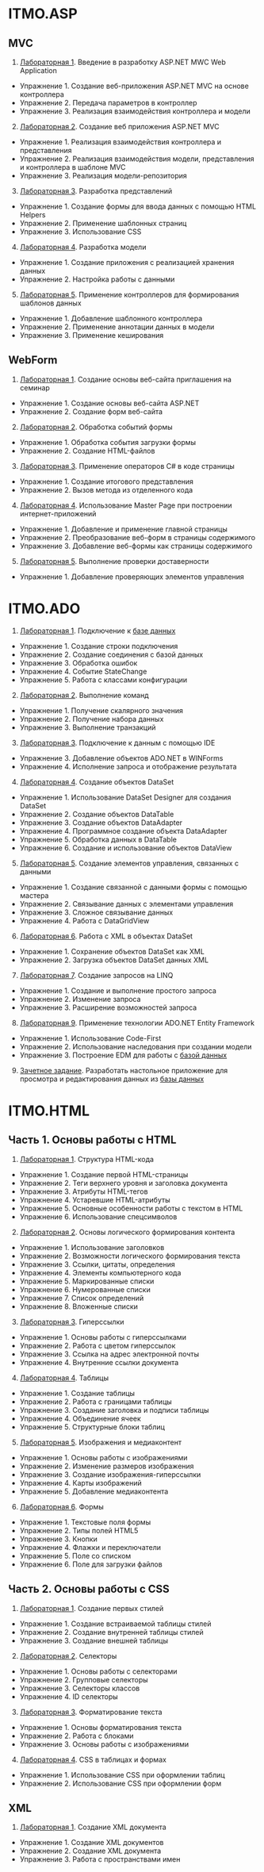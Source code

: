 # ITMO.ASP

## MVC

1. [Лабораторная 1](ITMO.ASP/MVC/Lab01). Введение в разработку ASP.NET MWC Web Application

- Упражнение 1. Создание веб-приложения ASP.NET MVC на основе контроллера
- Упражнение 2. Передача параметров в контроллер
- Упражнение 3. Реализация взаимодействия контроллера и модели

2. [Лабораторная 2](ITMO.ASP/MVC/Lab02). Создание веб приложения ASP.NET MVC

- Упражнение 1. Реализация взаимодействия контроллера и представления
- Упражнение 2. Реализация взаимодействия модели, представления и контроллера в шаблоне MVC
- Упражнение 3. Реализация модели-репозитория

3. [Лабораторная 3](ITMO.ASP/MVC/Lab03). Разработка представлений

- Упражнение 1. Создание формы для ввода данных с помощью HTML Helpers
- Упражнение 2. Применение шаблонных страниц
- Упражнение 3. Использование CSS

4. [Лабораторная 4](ITMO.ASP/MVC/Lab04). Разработка модели

- Упражнение 1. Создание приложения с реализацией хранения данных
- Упражнение 2. Настройка работы с данными

5. [Лабораторная 5](ITMO.ASP/MVC/Lab05). Применение контроллеров для формирования шаблонов данных

- Упражнение 1. Добавление шаблонного контроллера
- Упражнение 2. Применение аннотации данных в модели
- Упражнение 3. Применение кеширования

## WebForm

1. [Лабораторная 1](ITMO.ASP/WEB/Lab01). Создание основы веб-сайта приглашения на семинар

- Упражнение 1. Создание основы веб-сайта ASP.NET
- Упражнение 2. Создание форм веб-сайта

2. [Лабораторная 2](ITMO.ASP/WEB/Lab02). Обработка событий формы

- Упражнение 1. Обработка события загрузки формы
- Упражнение 2. Создание HTML-файлов

3. [Лабораторная 3](ITMO.ASP/WEB/Lab03). Применение операторов C# в коде страницы

- Упражнение 1. Создание итогового представления
- Упражнение 2. Вызов метода из отделенного кода

4. [Лабораторная 4](ITMO.ASP/WEB/Lab04). Использование Master Page при построении интернет-приложений

- Упражнение 1. Добавление и применение главной страницы
- Упражнение 2. Преобразование веб-форм в страницы содержимого
- Упражнение 3. Добавление веб-формы как страницы содержимого

5. [Лабораторная 5](ITMO.ASP/WEB/Lab05). Выполнение проверки доставерности

- Упражнение 1. Добавление проверяющих элементов управления

# ITMO.ADO

1. [Лабораторная 1](ITMO.ADO/Lab1). Подключение к [базе данных](ITMO.ADO/Lab1/ITMO.ADO.Lab1.ex1)

- Упражнение 1. Создание строки подключения
- Упражнение 2. Создание соединения с базой данных
- Упражнение 3. Обработка ошибок
- Упражнение 4. Событие StateChange
- Упражнение 5. Работа с классами конфигурации

2. [Лабораторная 2](ITMO.ADO/Lab2). Выполнение команд

- Упражнение 1. Получение скалярного значения
- Упражнение 2. Получение набора данных
- Упражнение 3. Выполнение транзакций

3. [Лабораторная 3](ITMO.ADO/Lab3). Подключение к данным с помощью IDE

- Упражнение 3. Добавление объектов ADO.NET в WINForms
- Упражнение 4. Исполнение запроса и отображение результата

4. [Лабораторная 4](ITMO.ADO/Lab4). Создание объектов DataSet

- Упражнение 1. Использование DataSet Designer для создания DataSet
- Упражнение 2. Создание объектов DataTable
- Упражнение 3. Создание объектов DataAdapter
- Упражнение 4. Программное создание объекта DataAdapter
- Упражнение 5. Обработка данных в DataTable
- Упражнение 6. Создание и использование объектов DataView

5. [Лабораторная 5](ITMO.ADO/Lab5). Создание элементов управления, связанных с данными

- Упражнение 1. Создание связанной с данными формы с помощью мастера
- Упражнение 2. Связывание данных с элементами управления
- Упражнение 3. Сложное связывание данных
- Упражнение 4. Работа с DataGridView

6. [Лабораторная 6](ITMO.ADO/Lab6). Работа с XML в объектах DataSet

- Упражнение 1. Сохранение объектов DataSet как XML
- Упражнение 2. Загрузка объектов DataSet данных XML

7. [Лабораторная 7](ITMO.ADO/Lab7). Создание запросов на LINQ

- Упражнение 1. Создание и выполнение простого запроса
- Упражнение 2. Изменение запроса
- Упражнение 3. Расширение возможностей запроса

8. [Лабораторная 9](ITMO.ADO/Lab9). Применение технологии ADO.NET Entity Framework

- Упражнение 1. Использование Code-First
- Упражнение 2. Использование наследования при создании модели
- Упражнение 3. Построение EDM для работы с [базой данных](ITMO.ADO/Lab9/ITMO.ADO.Lab9.ex3.CourseManager/Data)

9. [Зачетное задание](ITMO.ADO/DBManager/ITMO.ADO.DBManager.AdoStudio). Разработать настольное приложение для просмотра и редактирования данных из [базы данных](ITMO.ADO/DBManager/ITMO.ADO.DBManager.AdoStudio/Data)

# ITMO.HTML

## Часть 1. Основы работы с HTML

1. [Лабораторная 1](ITMO.MarkupLanguages/HTML/Part1/Lab1). Структура HTML-кода

- Упражнение 1. Создание первой HTML-страницы
- Упражнение 2. Теги верхнего уровня и заголовка документа
- Упражнение 3. Атрибуты HTML-тегов
- Упражнение 4. Устаревшие HTML-атрибуты
- Упражнение 5. Основные особенности работы с текстом в HTML
- Упражнение 6. Использование спецсимволов

2. [Лабораторная 2](ITMO.MarkupLanguages/HTML/Part1/Lab2). Основы логического формирования контента

- Упражнение 1. Использование заголовков
- Упражнение 2. Возможности логического формирования текста
- Упражнение 3. Ссылки, цитаты, определения
- Упражнение 4. Элементы компьютерного кода
- Упражнение 5. Маркированные списки
- Упражнение 6. Нумерованные списки
- Упражнение 7. Список определений
- Упражнение 8. Вложенные списки

3. [Лабораторная 3](ITMO.MarkupLanguages/HTML/Part1/Lab3). Гиперссылки

- Упражнение 1. Основы работы с гиперссылками
- Упражнение 2. Работа с цветом гиперссылок
- Упражнение 3. Ссылка на адрес электронной почты
- Упражнение 4. Внутренние ссылки документа

4. [Лабораторная 4](ITMO.MarkupLanguages/HTML/Part1/Lab4). Таблицы

- Упражнение 1. Создание таблицы
- Упражнение 2. Работа с границами таблицы
- Упражнение 3. Создание заголовка и подписи таблицы
- Упражнение 4. Объединение ячеек
- Упражнение 5. Структурные блоки таблиц

5. [Лабораторная 5](ITMO.MarkupLanguages/HTML/Part1/Lab5). Изображения и медиаконтент

- Упражнение 1. Основы работы с изображениями
- Упражнение 2. Изменение размеров изображения
- Упражнение 3. Создание изображения-гиперссылки
- Упражнение 4. Карты изображений
- Упражнение 5. Добавление медиаконтента

6. [Лабораторная 6](ITMO.MarkupLanguages/HTML/Part1/Lab6). Формы

- Упражнение 1. Текстовые поля формы
- Упражнение 2. Типы полей HTML5
- Упражнение 3. Кнопки
- Упражнение 4. Флажки и переключатели
- Упражнение 5. Поле со списком
- Упражнение 6. Поле для загрузки файлов

## Часть 2. Основы работы с CSS

1. [Лабораторная 1](ITMO.MarkupLanguages/HTML/Part2/Lab1). Создание первых стилей

- Упражнение 1. Создание встраиваемой таблицы стилей
- Упражнение 2. Создание внутренней таблицы стилей
- Упражнение 3. Создание внешней таблицы

2. [Лабораторная 2](ITMO.MarkupLanguages/HTML/Part2/Lab2). Селекторы

- Упражнение 1. Основы работы с селекторами
- Упражнение 2. Групповые селекторы
- Упражнение 3. Селекторы классов
- Упражнение 4. ID селекторы

3. [Лабораторная 3](ITMO.MarkupLanguages/HTML/Part2/Lab3). Форматирование текста

- Упражнение 1. Основы форматирования текста
- Упражнение 2. Работа с блоками
- Упражнение 3. Основы работы с изображениями

4. [Лабораторная 4](ITMO.MarkupLanguages/HTML/Part2/Lab4). CSS в таблицах и формах

- Упражнение 1. Использование CSS при оформлении таблиц
- Упражнение 2. Использование CSS при оформлении форм

## XML

1. [Лабораторная 1](ITMO.MarkupLanguages/XML/Lab1). Cоздание XML документа

- Упражнение 1. Создание XML документов
- Упражнение 2. Создание XML документа
- Упражнение 3. Работа с пространствами имен
